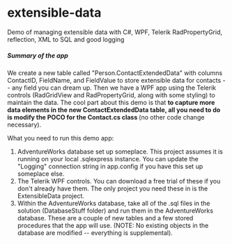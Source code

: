 # extensible-data
Demo of managing extensible data with C#, WPF, Telerik RadPropertyGrid, reflection, XML to SQL and good logging

<h5>Summary of the app</h5>
We create a new table called "Person.ContactExtendedData" with columns ContactID, FieldName, and FieldValue to store extensible data for contacts -- any field you can dream up.  Then we have a WPF app using the Telerik controls (RadGridView and RadPropertyGrid, along with some styling) to maintain the data.  The cool part about this demo is that <strong>to capture more data elements in the new ContactExtendedData table, all you need to do is modify the POCO for the Contact.cs class </strong> (no other code change necessary).

What you need to run this demo app:
<ol>
<li>AdventureWorks database set up someplace.  This project assumes it is running on your local .sqlexpress instance.  
      You can update the "Logging" connection string in app.config if you have this set up someplace else.</li>
<li>The Telerik WPF controls.  You can download a free trial of these if you don't already have them.
      The only project you need these in is the ExtensibleData project.</li>
<li>Within the AdventureWorks database, take all of the .sql files in the solution (DatabaseStuff folder) and run them 
      in the AdventureWorks database.  These are a couple of new tables and a few stored procedures that the app
      will use.  (NOTE:  No existing objects in the database are modified -- everything is supplemental).</li>
</ol>
      
      

      
